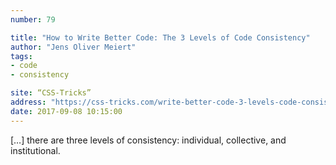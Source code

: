 ```yaml
---
number: 79

title: "How to Write Better Code: The 3 Levels of Code Consistency"
author: "Jens Oliver Meiert"
tags:
- code
- consistency

site: “CSS-Tricks”
address: "https://css-tricks.com/write-better-code-3-levels-code-consistency/"
date: 2017-09-08 10:15:00
---
```


[…] there are three levels of consistency: individual, collective, and institutional.
